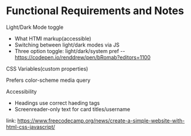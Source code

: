 # Functional Requirements and Notes

Light/Dark Mode toggle
- What HTMl markup(accessible)
- Switching between light/dark modes via JS
- Three option toggle: light/dark/system pref -- https://codepen.io/renddrew/pen/bRomab?editors=1100

CSS Variables(custom properties)

Prefers color-scheme media query

Accessibility
- Headings use correct haeding tags
- Screenreader-only text for card titles/username


link: https://www.freecodecamp.org/news/create-a-simple-website-with-html-css-javascript/
